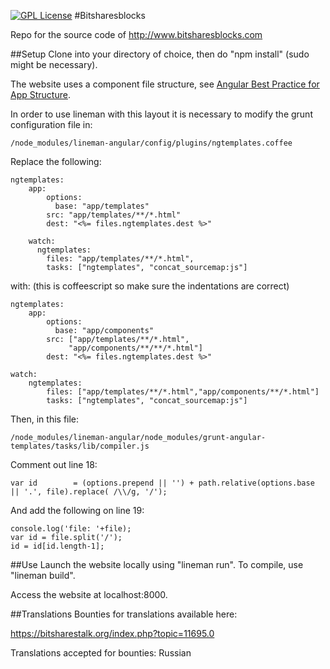 [![GPL License][license-image]][license-url]
#Bitsharesblocks

Repo for the source code of http://www.bitsharesblocks.com

##Setup
Clone into your directory of choice, then do "npm install" (sudo might be necessary).

The website uses a component file structure, see [Angular Best Practice for App Structure](https://docs.google.com/document/d/1XXMvReO8-Awi1EZXAXS4PzDzdNvV6pGcuaF4Q9821Es/mobilebasic?pli=1). 

In order to use lineman with this layout it is necessary to modify the grunt configuration file in: 

	/node_modules/lineman-angular/config/plugins/ngtemplates.coffee

Replace the following: 

	ngtemplates:
	    app:
	        options:
	          base: "app/templates"
	        src: "app/templates/**/*.html"
	        dest: "<%= files.ngtemplates.dest %>"

	    watch:
	      ngtemplates:
	        files: "app/templates/**/*.html",
	        tasks: ["ngtemplates", "concat_sourcemap:js"]

with: (this is coffeescript so make sure the indentations are correct)

	ngtemplates:
		app:
			options:
			  base: "app/components"
			src: ["app/templates/**/*.html",
			     "app/components/**/**/*.html"]
			dest: "<%= files.ngtemplates.dest %>"

	watch:
		ngtemplates:
			files: ["app/templates/**/*.html","app/components/**/*.html"]
			tasks: ["ngtemplates", "concat_sourcemap:js"]

Then, in this file: 

	/node_modules/lineman-angular/node_modules/grunt-angular-templates/tasks/lib/compiler.js

Comment out line 18:

	var id        = (options.prepend || '') + path.relative(options.base || '.', file).replace( /\\/g, '/');

And add the following on line 19:

	console.log('file: '+file);
    var id = file.split('/');
    id = id[id.length-1];
      
##Use
Launch the website locally using "lineman run". To compile, use "lineman build".

Access the website at localhost:8000. 

##Translations
Bounties for translations available here:

https://bitsharestalk.org/index.php?topic=11695.0

Translations accepted for bounties: Russian

[license-image]: http://img.shields.io/badge/license-GPL3-blue.svg?style=flat
[license-url]: LICENSE